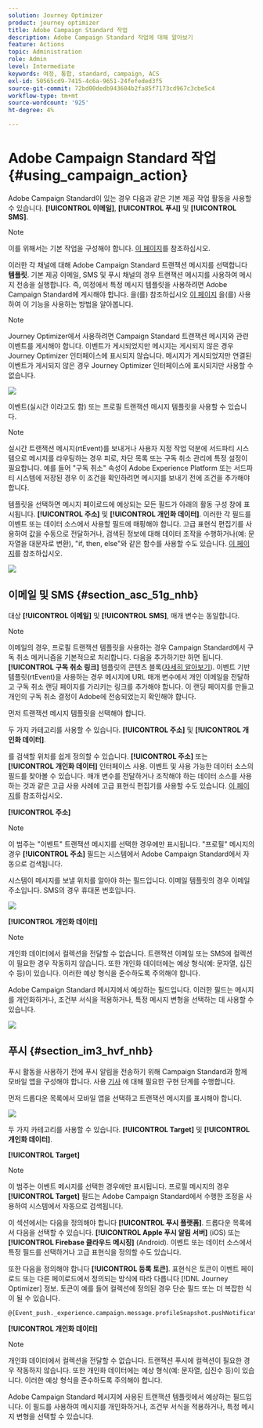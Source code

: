 ```yaml
---
solution: Journey Optimizer
product: journey optimizer
title: Adobe Campaign Standard 작업
description: Adobe Campaign Standard 작업에 대해 알아보기
feature: Actions
topic: Administration
role: Admin
level: Intermediate
keywords: 여정, 통합, standard, campaign, ACS
exl-id: 50565cd9-7415-4c6a-9651-24fefeded3f5
source-git-commit: 72bd00dedb943604b2fa85f7173cd967c3cbe5c4
workflow-type: tm+mt
source-wordcount: '925'
ht-degree: 4%

---
```


# Adobe Campaign Standard 작업 {#using_campaign_action}

Adobe Campaign Standard이 있는 경우 다음과 같은 기본 제공 작업 활동을 사용할 수 있습니다. **[!UICONTROL 이메일]**, **[!UICONTROL 푸시]** 및 **[!UICONTROL SMS]**.

>[!NOTE]
>
>이를 위해서는 기본 작업을 구성해야 합니다. [이 페이지](../action/acs-action.md)를 참조하십시오.

이러한 각 채널에 대해 Adobe Campaign Standard 트랜잭션 메시지를 선택합니다 **템플릿**. 기본 제공 이메일, SMS 및 푸시 채널의 경우 트랜잭션 메시지를 사용하여 메시지 전송을 실행합니다. 즉, 여정에서 특정 메시지 템플릿을 사용하려면 Adobe Campaign Standard에 게시해야 합니다. 을(를) 참조하십시오 [이 페이지](https://experienceleague.adobe.com/docs/campaign-standard/using/communication-channels/transactional-messaging/getting-started-with-transactional-msg.html?lang=ko) 을(를) 사용하여 이 기능을 사용하는 방법을 알아봅니다.

>[!NOTE]
>
>Journey Optimizer에서 사용하려면 Campaign Standard 트랜잭션 메시지와 관련 이벤트를 게시해야 합니다. 이벤트가 게시되었지만 메시지는 게시되지 않은 경우 Journey Optimizer 인터페이스에 표시되지 않습니다. 메시지가 게시되었지만 연결된 이벤트가 게시되지 않은 경우 Journey Optimizer 인터페이스에 표시되지만 사용할 수 없습니다.

![](assets/journey59.png)

이벤트(실시간 이라고도 함) 또는 프로필 트랜잭션 메시지 템플릿을 사용할 수 있습니다.

>[!NOTE]
>
>실시간 트랜잭션 메시지(rtEvent)를 보내거나 사용자 지정 작업 덕분에 서드파티 시스템으로 메시지를 라우팅하는 경우 피로, 차단 목록 또는 구독 취소 관리에 특정 설정이 필요합니다. 예를 들어 &quot;구독 취소&quot; 속성이 Adobe Experience Platform 또는 서드파티 시스템에 저장된 경우 이 조건을 확인하려면 메시지를 보내기 전에 조건을 추가해야 합니다.

템플릿을 선택하면 메시지 페이로드에 예상되는 모든 필드가 아래의 활동 구성 창에 표시됩니다. **[!UICONTROL 주소]** 및 **[!UICONTROL 개인화 데이터]**. 이러한 각 필드를 이벤트 또는 데이터 소스에서 사용할 필드에 매핑해야 합니다. 고급 표현식 편집기를 사용하여 값을 수동으로 전달하거나, 검색된 정보에 대해 데이터 조작을 수행하거나(예: 문자열을 대문자로 변환), &quot;if, then, else&quot;와 같은 함수를 사용할 수도 있습니다. [이 페이지](expression/expressionadvanced.md)를 참조하십시오.

![](assets/journey60.png)

## 이메일 및 SMS {#section_asc_51g_nhb}

대상 **[!UICONTROL 이메일]** 및 **[!UICONTROL SMS]**, 매개 변수는 동일합니다.

>[!NOTE]
>
>이메일의 경우, 프로필 트랜잭션 템플릿을 사용하는 경우 Campaign Standard에서 구독 취소 메커니즘을 기본적으로 처리합니다. 다음을 추가하기만 하면 됩니다. **[!UICONTROL 구독 취소 링크]** 템플릿의 콘텐츠 블록([자세히 알아보기](https://experienceleague.adobe.com/docs/campaign-standard/using/communication-channels/transactional-messaging/getting-started-with-transactional-msg.html?lang=ko)). 이벤트 기반 템플릿(rtEvent)을 사용하는 경우 메시지에 URL 매개 변수에서 개인 이메일을 전달하고 구독 취소 랜딩 페이지를 가리키는 링크를 추가해야 합니다. 이 랜딩 페이지를 만들고 개인의 구독 취소 결정이 Adobe에 전송되었는지 확인해야 합니다.

먼저 트랜잭션 메시지 템플릿을 선택해야 합니다.

두 가지 카테고리를 사용할 수 있습니다. **[!UICONTROL 주소]** 및 **[!UICONTROL 개인화 데이터]**.

를 검색할 위치를 쉽게 정의할 수 있습니다. **[!UICONTROL 주소]** 또는 **[!UICONTROL 개인화 데이터]** 인터페이스 사용. 이벤트 및 사용 가능한 데이터 소스의 필드를 찾아볼 수 있습니다. 매개 변수를 전달하거나 조작해야 하는 데이터 소스를 사용하는 것과 같은 고급 사용 사례에 고급 표현식 편집기를 사용할 수도 있습니다. [이 페이지](expression/expressionadvanced.md)를 참조하십시오.

**[!UICONTROL 주소]**

>[!NOTE]
>
>이 범주는 &quot;이벤트&quot; 트랜잭션 메시지를 선택한 경우에만 표시됩니다. &quot;프로필&quot; 메시지의 경우 **[!UICONTROL 주소]** 필드는 시스템에서 Adobe Campaign Standard에서 자동으로 검색됩니다.

시스템이 메시지를 보낼 위치를 알아야 하는 필드입니다. 이메일 템플릿의 경우 이메일 주소입니다. SMS의 경우 휴대폰 번호입니다.

![](assets/journey61.png)

**[!UICONTROL 개인화 데이터]**

>[!NOTE]
>
>개인화 데이터에서 컬렉션을 전달할 수 없습니다. 트랜잭션 이메일 또는 SMS에 컬렉션이 필요한 경우 작동하지 않습니다. 또한 개인화 데이터에는 예상 형식(예: 문자열, 십진수 등)이 있습니다. 이러한 예상 형식을 준수하도록 주의해야 합니다.

Adobe Campaign Standard 메시지에서 예상하는 필드입니다. 이러한 필드는 메시지를 개인화하거나, 조건부 서식을 적용하거나, 특정 메시지 변형을 선택하는 데 사용할 수 있습니다.

![](assets/journey62.png)

## 푸시 {#section_im3_hvf_nhb}

푸시 활동을 사용하기 전에 푸시 알림을 전송하기 위해 Campaign Standard과 함께 모바일 앱을 구성해야 합니다. 사용 [기사](https://helpx.adobe.com/kr/campaign/kb/integrate-mobile-sdk.html) 에 대해 필요한 구현 단계를 수행합니다.

먼저 드롭다운 목록에서 모바일 앱을 선택하고 트랜잭션 메시지를 표시해야 합니다.

![](assets/journey62bis.png)

두 가지 카테고리를 사용할 수 있습니다. **[!UICONTROL Target]** 및 **[!UICONTROL 개인화 데이터]**.

**[!UICONTROL Target]**

>[!NOTE]
>
>이 범주는 이벤트 메시지를 선택한 경우에만 표시됩니다. 프로필 메시지의 경우 **[!UICONTROL Target]** 필드는 Adobe Campaign Standard에서 수행한 조정을 사용하여 시스템에서 자동으로 검색됩니다.

이 섹션에서는 다음을 정의해야 합니다 **[!UICONTROL 푸시 플랫폼]**. 드롭다운 목록에서 다음을 선택할 수 있습니다. **[!UICONTROL Apple 푸시 알림 서버]** (iOS) 또는 **[!UICONTROL Firebase 클라우드 메시징]** (Android). 이벤트 또는 데이터 소스에서 특정 필드를 선택하거나 고급 표현식을 정의할 수도 있습니다.

또한 다음을 정의해야 합니다 **[!UICONTROL 등록 토큰]**. 표현식은 토큰이 이벤트 페이로드 또는 다른 페이로드에서 정의되는 방식에 따라 다릅니다 [!DNL Journey Optimizer] 정보. 토큰이 예를 들어 컬렉션에 정의된 경우 단순 필드 또는 더 복잡한 식이 될 수 있습니다.

```
@{Event_push._experience.campaign.message.profileSnapshot.pushNotificationTokens.first().token}
```

**[!UICONTROL 개인화 데이터]**

>[!NOTE]
>
>개인화 데이터에서 컬렉션을 전달할 수 없습니다. 트랜잭션 푸시에 컬렉션이 필요한 경우 작동하지 않습니다. 또한 개인화 데이터에는 예상 형식(예: 문자열, 십진수 등)이 있습니다. 이러한 예상 형식을 준수하도록 주의해야 합니다.

Adobe Campaign Standard 메시지에 사용된 트랜잭션 템플릿에서 예상하는 필드입니다. 이 필드를 사용하여 메시지를 개인화하거나, 조건부 서식을 적용하거나, 특정 메시지 변형을 선택할 수 있습니다.
